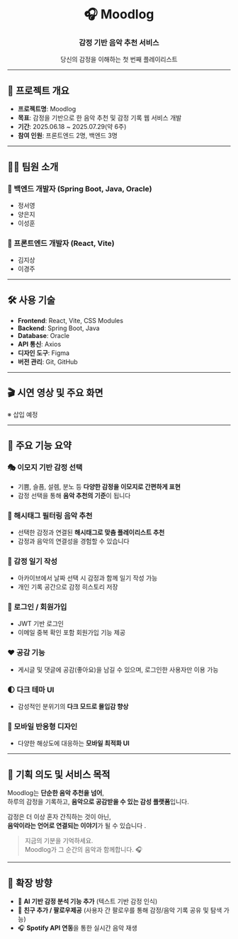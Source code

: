 <h1 align="center">🎧 Moodlog</h1>
<h3 align="center">감정 기반 음악 추천 서비스</h3>
<p align="center">당신의 감정을 이해하는 첫 번째 플레이리스트</p>

---

## 📌 프로젝트 개요

- **프로젝트명**: Moodlog  
- **목표**: 감정을 기반으로 한 음악 추천 및 감정 기록 웹 서비스 개발  
- **기간**: 2025.06.18 ~ 2025.07.29(약 6주) 
- **참여 인원**: 프론트엔드 2명, 백엔드 3명

---

## 👩‍💻 팀원 소개

### 🔨 백엔드 개발자 (Spring Boot, Java, Oracle)
- 정서영  
- 양은지  
- 이성훈  

### 🎨 프론트엔드 개발자 (React, Vite)
- 김지상  
- 이경주  

---

## 🛠 사용 기술

- **Frontend**: React, Vite, CSS Modules  
- **Backend**: Spring Boot, Java  
- **Database**: Oracle  
- **API 통신**: Axios
- **디자인 도구**: Figma  
- **버전 관리**: Git, GitHub  

---

## 🎬 시연 영상 및 주요 화면

※ 삽입 예정

---

## 🌟 주요 기능 요약

### 🎭 이모지 기반 감정 선택
- 기쁨, 슬픔, 설렘, 분노 등 **다양한 감정을 이모지로 간편하게 표현**  
- 감정 선택을 통해 **음악 추천의 기준**이 됩니다

### 🎵 해시태그 필터링 음악 추천
- 선택한 감정과 연결된 **해시태그로 맞춤 플레이리스트 추천**  
- 감정과 음악의 연결성을 경험할 수 있습니다

### 📖 감정 일기 작성
- 아카이브에서 날짜 선택 시 감정과 함께 일기 작성 가능
- 개인 기록 공간으로 감정 히스토리 저장
 
### 🔐 로그인 / 회원가입
- JWT 기반 로그인
- 이메일 중복 확인 포함 회원가입 기능 제공

### ❤️ 공감 기능
- 게시글 및 댓글에 공감(좋아요)을 남길 수 있으며,
로그인한 사용자만 이용 가능

### 🌓 다크 테마 UI
- 감성적인 분위기의 **다크 모드로 몰입감 향상**

### 📱 모바일 반응형 디자인
- 다양한 해상도에 대응하는 **모바일 최적화 UI**

---

## 🎯 기획 의도 및 서비스 목적

Moodlog는 **단순한 음악 추천을 넘어**,  
하루의 감정을 기록하고, **음악으로 공감받을 수 있는 감성 플랫폼**입니다.  

감정은 더 이상 혼자 간직하는 것이 아닌,  
**음악이라는 언어로 연결되는 이야기**가 될 수 있습니다 .

> 지금의 기분을 기억하세요.  
> Moodlog가 그 순간의 음악과 함께합니다. 🎧

---

## 🔮 확장 방향

- 🎤 **AI 기반 감정 분석 기능 추가** (텍스트 기반 감정 인식)   
- 👫 **친구 추가 / 팔로우제공** (사용자 간 팔로우를 통해 감정/음악 기록 공유 및 탐색 가능)  
- 🎧 **Spotify API 연동**을 통한 실시간 음악 재생



